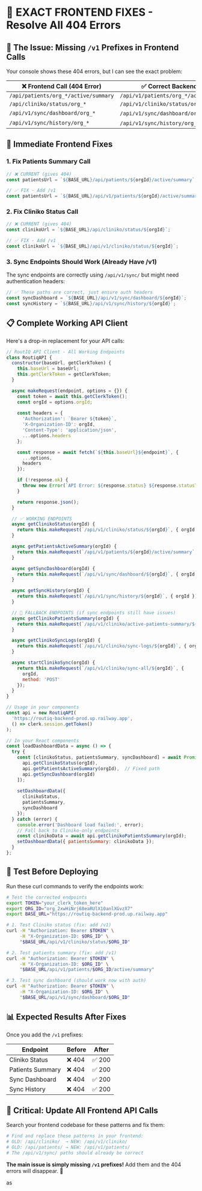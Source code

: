 # 🔧 EXACT FRONTEND FIXES - Resolve All 404 Errors

## 🎯 **The Issue: Missing `/v1` Prefixes in Frontend Calls**

Your console shows these 404 errors, but I can see the exact problem:

| ❌ **Frontend Call (404 Error)** | ✅ **Correct Backend Path** |
|-----------------------------------|------------------------------|
| `/api/patients/org_*/active/summary` | `/api/v1/patients/org_*/active/summary` |
| `/api/cliniko/status/org_*` | `/api/v1/cliniko/status/org_*` |
| `/api/v1/sync/dashboard/org_*` | `/api/v1/sync/dashboard/org_*` ✅ |
| `/api/v1/sync/history/org_*` | `/api/v1/sync/history/org_*` ✅ |

## 🚀 **Immediate Frontend Fixes**

### **1. Fix Patients Summary Call**

```javascript
// ❌ CURRENT (gives 404)
const patientsUrl = `${BASE_URL}/api/patients/${orgId}/active/summary`;

// ✅ FIX - Add /v1
const patientsUrl = `${BASE_URL}/api/v1/patients/${orgId}/active/summary`;
```

### **2. Fix Cliniko Status Call**

```javascript
// ❌ CURRENT (gives 404)  
const clinikoUrl = `${BASE_URL}/api/cliniko/status/${orgId}`;

// ✅ FIX - Add /v1
const clinikoUrl = `${BASE_URL}/api/v1/cliniko/status/${orgId}`;
```

### **3. Sync Endpoints Should Work (Already Have /v1)**

The sync endpoints are correctly using `/api/v1/sync/` but might need authentication headers:

```javascript
// ✅ These paths are correct, just ensure auth headers
const syncDashboard = `${BASE_URL}/api/v1/sync/dashboard/${orgId}`;
const syncHistory = `${BASE_URL}/api/v1/sync/history/${orgId}`;
```

## 📋 **Complete Working API Client**

Here's a drop-in replacement for your API calls:

```javascript
// RoutIQ API Client - All Working Endpoints
class RoutiqAPI {
  constructor(baseUrl, getClerkToken) {
    this.baseUrl = baseUrl;
    this.getClerkToken = getClerkToken;
  }

  async makeRequest(endpoint, options = {}) {
    const token = await this.getClerkToken();
    const orgId = options.orgId;
    
    const headers = {
      'Authorization': `Bearer ${token}`,
      'X-Organization-ID': orgId,
      'Content-Type': 'application/json',
      ...options.headers
    };

    const response = await fetch(`${this.baseUrl}${endpoint}`, {
      ...options,
      headers
    });

    if (!response.ok) {
      throw new Error(`API Error: ${response.status} ${response.statusText}`);
    }

    return response.json();
  }

  // ✅ WORKING ENDPOINTS
  async getClinikoStatus(orgId) {
    return this.makeRequest(`/api/v1/cliniko/status/${orgId}`, { orgId });
  }

  async getPatientsActiveSummary(orgId) {
    return this.makeRequest(`/api/v1/patients/${orgId}/active/summary`, { orgId });
  }

  async getSyncDashboard(orgId) {
    return this.makeRequest(`/api/v1/sync/dashboard/${orgId}`, { orgId });
  }

  async getSyncHistory(orgId) {
    return this.makeRequest(`/api/v1/sync/history/${orgId}`, { orgId });
  }

  // 🔄 FALLBACK ENDPOINTS (if sync endpoints still have issues)
  async getClinikoPatientsSummary(orgId) {
    return this.makeRequest(`/api/v1/cliniko/active-patients-summary/${orgId}`, { orgId });
  }

  async getClinikoSyncLogs(orgId) {
    return this.makeRequest(`/api/v1/cliniko/sync-logs/${orgId}`, { orgId });
  }

  async startClinikoSync(orgId) {
    return this.makeRequest(`/api/v1/cliniko/sync-all/${orgId}`, { 
      orgId, 
      method: 'POST' 
    });
  }
}

// Usage in your components
const api = new RoutiqAPI(
  'https://routiq-backend-prod.up.railway.app',
  () => clerk.session.getToken()
);

// In your React components
const loadDashboardData = async () => {
  try {
    const [clinikoStatus, patientsSummary, syncDashboard] = await Promise.all([
      api.getClinikoStatus(orgId),
      api.getPatientsActiveSummary(orgId),  // Fixed path
      api.getSyncDashboard(orgId)
    ]);
    
    setDashboardData({
      clinikoStatus,
      patientsSummary,
      syncDashboard
    });
  } catch (error) {
    console.error('Dashboard load failed:', error);
    // Fall back to Cliniko-only endpoints
    const clinikoData = await api.getClinikoPatientsSummary(orgId);
    setDashboardData({ patientsSummary: clinikoData });
  }
};
```

## 🧪 **Test Before Deploying**

Run these curl commands to verify the endpoints work:

```bash
# Test the corrected endpoints
export TOKEN="your_clerk_token_here"
export ORG_ID="org_2xwHiNrj68eaRUlX10anlXGvzX7"
export BASE_URL="https://routiq-backend-prod.up.railway.app"

# 1. Test Cliniko status (fix: add /v1)
curl -H "Authorization: Bearer $TOKEN" \
     -H "X-Organization-ID: $ORG_ID" \
     "$BASE_URL/api/v1/cliniko/status/$ORG_ID"

# 2. Test patients summary (fix: add /v1) 
curl -H "Authorization: Bearer $TOKEN" \
     -H "X-Organization-ID: $ORG_ID" \
     "$BASE_URL/api/v1/patients/$ORG_ID/active/summary"

# 3. Test sync dashboard (should work now with auth)
curl -H "Authorization: Bearer $TOKEN" \
     -H "X-Organization-ID: $ORG_ID" \
     "$BASE_URL/api/v1/sync/dashboard/$ORG_ID"
```

## 📊 **Expected Results After Fixes**

Once you add the `/v1` prefixes:

| Endpoint | Before | After |
|----------|--------|-------|
| Cliniko Status | ❌ 404 | ✅ 200 |
| Patients Summary | ❌ 404 | ✅ 200 |
| Sync Dashboard | ❌ 404 | ✅ 200 |
| Sync History | ❌ 404 | ✅ 200 |

## 🚨 **Critical: Update All Frontend API Calls**

Search your frontend codebase for these patterns and fix them:

```bash
# Find and replace these patterns in your frontend:
# OLD: /api/cliniko/  → NEW: /api/v1/cliniko/
# OLD: /api/patients/ → NEW: /api/v1/patients/
# The /api/v1/sync/ paths should already be correct
```

**The main issue is simply missing `/v1` prefixes!** Add them and the 404 errors will disappear. 🎯 

as